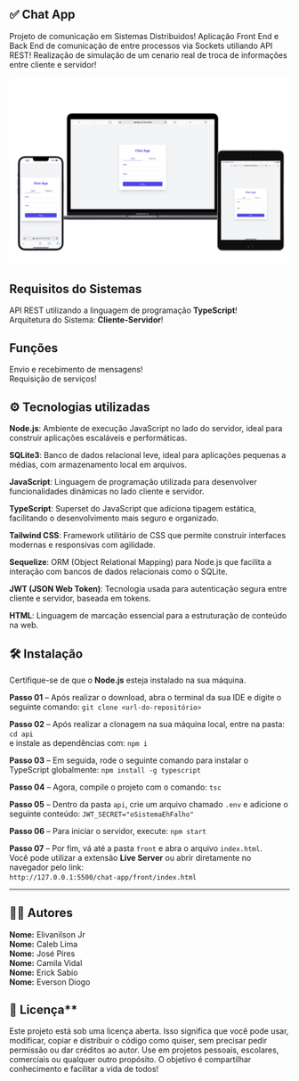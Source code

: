 ## ✅ Chat App

Projeto de comunicação em Sistemas Distribuidos!
Aplicação Front End e Back End de comunicação de entre processos via Sockets utiliando API REST!
Realização de simulação de um cenario real de troca de informações entre cliente e servidor!

![Descrição da image](./src/chat-app.png)

## Requisitos do Sistemas

API REST utilizando a linguagem de programação **TypeScript**!  
Arquitetura do Sistema: **Cliente-Servidor**!  

## Funções

Envio e recebimento de mensagens!  
Requisição de serviços!  

## ⚙️ Tecnologias utilizadas

**Node.js**: Ambiente de execução JavaScript no lado do servidor, ideal para construir aplicações escaláveis e performáticas.  

**SQLite3**: Banco de dados relacional leve, ideal para aplicações pequenas a médias, com armazenamento local em arquivos.  

**JavaScript**: Linguagem de programação utilizada para desenvolver funcionalidades dinâmicas no lado cliente e servidor.  

**TypeScript**: Superset do JavaScript que adiciona tipagem estática, facilitando o desenvolvimento mais seguro e organizado.  

**Tailwind CSS**: Framework utilitário de CSS que permite construir interfaces modernas e responsivas com agilidade.  

**Sequelize**: ORM (Object Relational Mapping) para Node.js que facilita a interação com bancos de dados relacionais como o SQLite.  

**JWT (JSON Web Token)**: Tecnologia usada para autenticação segura entre cliente e servidor, baseada em tokens.  

**HTML**: Linguagem de marcação essencial para a estruturação de conteúdo na web.  

## 🛠️ Instalação

Certifique-se de que o **Node.js** esteja instalado na sua máquina.  

**Passo 01** – Após realizar o download, abra o terminal da sua IDE e digite o seguinte comando:  `git clone <url-do-repositório>`

**Passo 02** – Após realizar a clonagem na sua máquina local, entre na pasta:  `cd api`  
e instale as dependências com:  `npm i`

**Passo 03** – Em seguida, rode o seguinte comando para instalar o TypeScript globalmente:  `npm install -g typescript`

**Passo 04** – Agora, compile o projeto com o comando:  `tsc`

**Passo 05** – Dentro da pasta `api`, crie um arquivo chamado `.env` e adicione o seguinte conteúdo:  `JWT_SECRET="oSistemaEhFalho"`

**Passo 06** – Para iniciar o servidor, execute:  `npm start`

**Passo 07** – Por fim, vá até a pasta `front` e abra o arquivo `index.html`.  
Você pode utilizar a extensão **Live Server** ou abrir diretamente no navegador pelo link:  
`http://127.0.0.1:5500/chat-app/front/index.html`

---

## 👨‍💻 Autores

**Nome:** Elivanilson Jr  
**Nome:** Caleb Lima  
**Nome:** José Pires  
**Nome:** Camila Vidal  
**Nome:** Erick Sabio  
**Nome:** Everson Diogo

## 📜 Licença**

Este projeto está sob uma licença aberta. Isso significa que você pode usar, modificar, copiar e distribuir o código como quiser, sem precisar pedir permissão ou dar créditos ao autor.
Use em projetos pessoais, escolares, comerciais ou qualquer outro propósito. O objetivo é compartilhar conhecimento e facilitar a vida de todos!
